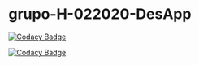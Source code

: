 # grupo-H-022020-DesApp

[![Codacy Badge](https://api.codacy.com/project/badge/Grade/e311599b2c5b40fab0a4d687c36a7952)](https://app.codacy.com/manual/rodrigoGarciaUnq/grupo-H-022020-DesApp?utm_source=github.com&utm_medium=referral&utm_content=rodrigoGarciaUnq/grupo-H-022020-DesApp&utm_campaign=Badge_Grade_Settings)

[![Codacy Badge](https://app.codacy.com/project/badge/Coverage/12b32bbb759749598d5dc501d3dd6301)](https://www.codacy.com/gh/dessap-grupoH/crowfundingProject?utm_source=github.com&utm_medium=referral&utm_content=dessap-grupoH/crowfundingProject&utm_campaign=Badge_Coverage)
